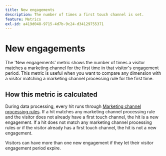 ```yaml
---
title: New engagements
description: The number of times a first touch channel is set.
feature: Metrics
exl-id: a419d048-9715-4d7b-9c24-d34129755371
---
```

# New engagements

The 'New engagements' metric shows the number of times a visitor matches a marketing channel for the first time in that visitor's engagement period. This metric is useful when you want to compare any dimension with a visitor matching a marketing channel processing rule for the first time.

## How this metric is calculated

During data processing, every hit runs through [Marketing channel processing rules](../c-marketing-channels/c-rules.md). If a hit matches any marketing channel processing rule and the visitor does not already have a first touch channel, the hit is a new engagement. If a hit does not match any marketing channel processing rules or if the visitor already has a first touch channel, the hit is not a new engagement.

Visitors can have more than one new engagement if they let their visitor engagement period expire.
